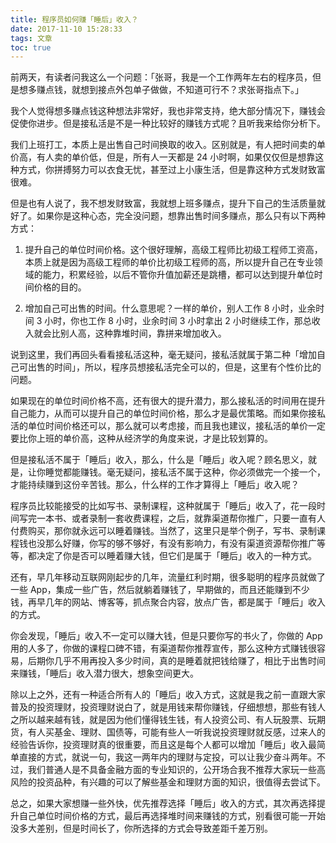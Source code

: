 ```yaml
---
title: 程序员如何赚「睡后」收入？
date: 2017-11-10 15:28:33
tags: 文章
toc: true
---
```

前两天，有读者问我这么一个问题：「张哥，我是一个工作两年左右的程序员，但是想多赚点钱，就想到接点外包单子做做，不知道可行不？求张哥指点下。」



我个人觉得想多赚点钱这种想法非常好，我也非常支持，绝大部分情况下，赚钱会促使你进步。但是接私活是不是一种比较好的赚钱方式呢？且听我来给你分析下。



我们上班打工，本质上是出售自己时间换取的收入。区别就是，有人把时间卖的单价高，有人卖的单价低，但是，所有人一天都是 24 小时啊，如果仅仅但是想靠这种方式，你拼搏努力可以衣食无忧，甚至过上小康生活，但是靠这种方式发财致富很难。



但是也有人说了，我不想发财致富，我就想上班多赚点，提升下自己的生活质量就好了。如果你是这种心态，完全没问题，想靠出售时间多赚点，那么只有以下两种方式：



1. 提升自己的单位时间价格。这个很好理解，高级工程师比初级工程师工资高，本质上就是因为高级工程师的单价比初级工程师的高，所以提升自己在专业领域的能力，积累经验，以后不管你升值加薪还是跳槽，都可以达到提升单位时间价格的目的。



2. 增加自己可出售的时间。什么意思呢？一样的单价，别人工作 8 小时，业余时间 3 小时，你也工作 8 小时，业余时间 3 小时拿出 2 小时继续工作，那总收入就会比别人高，这种靠堆时间，靠拼来增加收入。



说到这里，我们再回头看看接私活这种，毫无疑问，接私活就属于第二种「增加自己可出售的时间」，所以，程序员想接私活完全可以的，但是，这里有个性价比的问题。



如果现在的单位时间价格不高，还有很大的提升潜力，那么接私活的时间用在提升自己能力，从而可以提升自己的单位时间价格，那么才是最优策略。而如果你接私活的单位时间价格还可以，那么就可以考虑接，而且我也建议，接私活的单价一定要比你上班的单价高，这种从经济学的角度来说，才是比较划算的。



但是接私活不属于「睡后」收入，那么，什么是「睡后」收入呢？顾名思义，就是，让你睡觉都能赚钱。毫无疑问，接私活不属于这种，你必须做完一个接一个，才能持续赚到这份辛苦钱。那么，什么样的工作才算得上「睡后」收入呢？



程序员比较能接受的比如写书、录制课程，这种就属于「睡后」收入了，花一段时间写完一本书、或者录制一套收费课程，之后，就靠渠道帮你推广，只要一直有人付费购买，那你就永远可以睡着赚钱。当然了，这里只是举个例子，写书、录制课程钱也没那么好赚，你写的够不够好，有没有影响力，有没有渠道资源帮你推广等等，都决定了你是否可以睡着赚大钱，但它们是属于「睡后」收入的一种方式。



还有，早几年移动互联网刚起步的几年，流量红利时期，很多聪明的程序员就做了一些 App，集成一些广告，然后就躺着赚钱了，早期做的，而且还能赚到不少钱，再早几年的网站、博客等，抓点聚合内容，放点广告，都是属于「睡后」收入的方式。



你会发现，「睡后」收入不一定可以赚大钱，但是只要你写的书火了，你做的 App 用的人多了，你做的课程口碑不错，有渠道帮你推荐宣传，那么这种方式赚钱很容易，后期你几乎不用再投入多少时间，真的是睡着就把钱给赚了，相比于出售时间来赚钱，「睡后」收入潜力很大，想象空间更大。



除以上之外，还有一种适合所有人的「睡后」收入方式，这就是我之前一直跟大家普及的投资理财，投资理财说白了，就是用钱来帮你赚钱，仔细想想，那些有钱人之所以越来越有钱，就是因为他们懂得钱生钱，有人投资公司、有人玩股票、玩期货，有人买基金、理财、国债等，可能有些人一听我说投资理财就反感，过来人的经验告诉你，投资理财真的很重要，而且这是每个人都可以增加「睡后」收入最简单直接的方式，就说一句，我这一两年内的理财与定投，可以让我少奋斗两年。不过，我们普通人是不具备金融方面的专业知识的，公开场合我不推荐大家玩一些高风险的投资品种，有兴趣的可以了解些基金和理财方面的知识，很值得去尝试下。



总之，如果大家想赚一些外快，优先推荐选择「睡后」收入的方式，其次再选择提升自己单位时间价格的方式，最后再选择堆时间来赚钱的方式，别看很可能一开始没多大差别，但是时间长了，你所选择的方式会导致差距千差万别。


